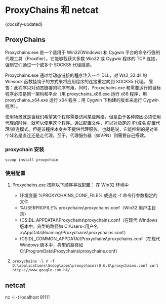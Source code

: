 # ProxyChains 和 netcat
{docsify-updated}


## ProxyChains
Proxychains.exe 是一个适用于 Win32(Windows) 和 Cygwin 平台的命令行强制代理工具（Proxifier）。它能够截获大多数 Win32 或 Cygwin 程序的 TCP 连接，强制它们通过一个或多个 SOCKS5 代理隧道。

Proxychains.exe 通过给动态链接的程序注入一个 DLL，对 Ws2_32.dll 的 Winsock 函数挂钩子的方式来将应用程序的连接重定向到 SOCKS5 代理。
警告：此程序只对动态链接的程序有用。同时，Proxychains.exe 和需要运行的目标程序必须是同一架构和平台（用 proxychains_x86.exe 运行 x86 程序，用 proxychains_x64.exe 运行 x64 程序；用 Cygwin 下构建的版本来运行 Cygwin 程序）。

使用场景就是当我们希望某个程序需要访问某些网络，但是由于各种原因必须使用代理的时候，就可以使用这个程序。通过配置文件，可以对指定的 IP/域名 配置代理/直连模式。但是该程序本身并不提供代理服务。也就是说，它能控制的是对某个域名是直连还是走代理。至于，代理服务器（如VPN）则需要自己搭建。

### proxychain 安装
`scoop install proxychain`

### 使用配置

1. Proxychains.exe 按照以下顺序寻找配置：
    在 Win32 环境中
    + 环境变量 %PROXYCHAINS_CONF_FILE% 或通过 -f 命令行参数指定的文件
    + %USERPROFILE%\.proxychains\proxychains.conf（Win32 用户主目录）
    + (CSIDL_APPDATA)\Proxychains\proxychains.conf（在现代 Windows 版本中，典型的路径如 C:\Users\<用户名>\AppData\Roaming\Proxychains\proxychains.conf）
    + (CSIDL_COMMON_APPDATA)\Proxychains\proxychains.conf（在现代 Windows 版本中，典型的路径如 C:\ProgramData\Proxychains\proxychains.conf）

2. `proxychains -l V -f D:\applications\Scoop\apps\proxychains\0.6.8\proxychains.conf curl https://www.google.com.hk/`


## netcat
nc -l -t localhost 91111